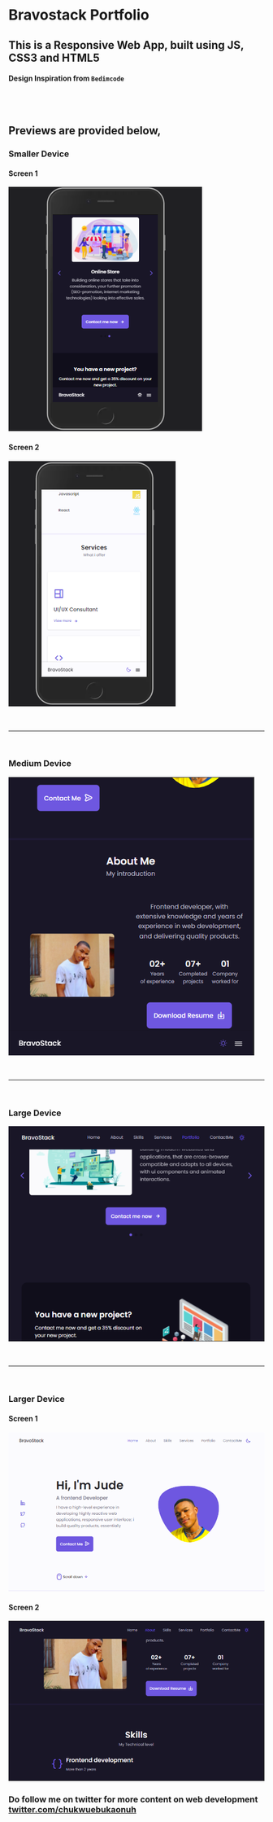# Bravostack Portfolio
## This is a Responsive Web App, built using JS, CSS3 and HTML5
#### Design Inspiration from ` Bedimcode `
<br>
<br>

## Previews are provided below, 

### Smaller Device
#### Screen 1
!["IOS or Android smartphone skin](assets/previews/smaller1.png "dark mode")

#### Screen 2
!["IOS or Android smartphone skin"](assets/previews/smaller2.png "light mode")

<br>
<hr>
<br>

### Medium Device
!["smaller tablets or medium screens"](assets/previews/medium2.png "light mode")

<br>
<hr>
<br>

### Large Device 
!["large screens"](assets/previews/large1.png "dark mode")


<br>
<hr>
<br>

### Larger Device
#### Screen 1
!["larger screens"](assets/previews/larger1.png "dark mode")

#### Screen 2
!["larger screens"](assets/previews/larger2.png "light mode")

### Do follow me on twitter for more content on web development <br> [twitter.com/chukwuebukaonuh](https://twitter.com/ChukwuebukaOnuh)
